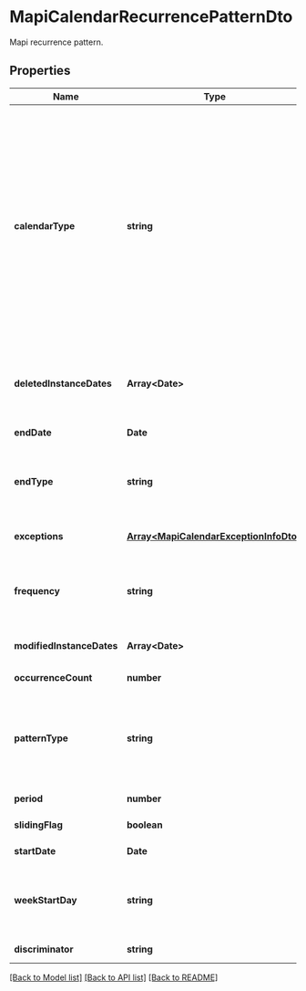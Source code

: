# MapiCalendarRecurrencePatternDto

Mapi recurrence pattern.             

## Properties
Name | Type | Description | Notes
---- | ---- | ----------- | -----
**calendarType** | **string** | Enumerated the calendar type of the mapi recurrence Enum, available values: Default, CalGregorian, CalGregorianUs, CalJapan, CalTaiwan, CalKorea, CalHijri, CalThai, CalHebrew, CalGregorianMeFrench, CalGregorianArabic, CalGregorianXLitEnglish, CalGregorianXLitFrench, CalLunarJapanese, CalChineseLunar, CalSaka, CalLunarEtoChn, CalLunarEtoKor, CalLunarRokuyou, CalLunarKorean, CalUmAlQura | [default to undefined]
**deletedInstanceDates** | **Array&lt;Date&gt;** | An array of dates, each of which is the original instance date of either a deleted instance or a modified instance for this recurrence.              | [optional] [default to undefined]
**endDate** | **Date** | End date of an item recurrence pattern.              | [default to undefined]
**endType** | **string** | Enumerates the ending type for the recurrence. Enum, available values: None, EndAfterDate, EndAfterNOccurrences, NeverEnd | [default to undefined]
**exceptions** | [**Array&lt;MapiCalendarExceptionInfoDto&gt;**](MapiCalendarExceptionInfoDto.md) | An exception specifies changes to an instance of a recurring series.              | [optional] [default to undefined]
**frequency** | **string** | Enumerates mapi calendar recurrence frequency Enum, available values: None, Daily, Weekly, Monthly, Yearly | [default to undefined]
**modifiedInstanceDates** | **Array&lt;Date&gt;** | An array of dates, each of which is the date of a modified instance.              | [optional] [default to undefined]
**occurrenceCount** | **number** | Number of occurrences in a recurrence.              | [default to undefined]
**patternType** | **string** | Enumerates the mapi calendar recurrence pattern types Enum, available values: Day, Week, Month, MonthEnd, MonthNth, HjMonth, HjMonthNth, HjMonthEnd | [default to undefined]
**period** | **number** | Interval at which the meeting pattern repeats.              | [default to undefined]
**slidingFlag** | **boolean** | Defines whether pattern is sliding or not.              | [default to undefined]
**startDate** | **Date** | Start date of an item recurrence pattern.              | [default to undefined]
**weekStartDay** | **string** | Day of week. Enum, available values: Sunday, Monday, Tuesday, Wednesday, Thursday, Friday, Saturday | [default to undefined]
**discriminator** | **string** |  | [default to undefined]


[[Back to Model list]](README.md#documentation-for-models) [[Back to API list]](README.md#documentation-for-api-endpoints) [[Back to README]](README.md)
